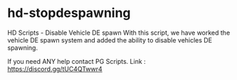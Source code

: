 # hd-stopdespawning
 
HD Scripts - Disable Vehicle DE spawn
With this script, we have worked the vehicle DE spawn system and added the ability to disable vehicles DE spawning.

If you need ANY help contact PG Scripts. 
Link : https://discord.gg/tUC4QTwwr4
